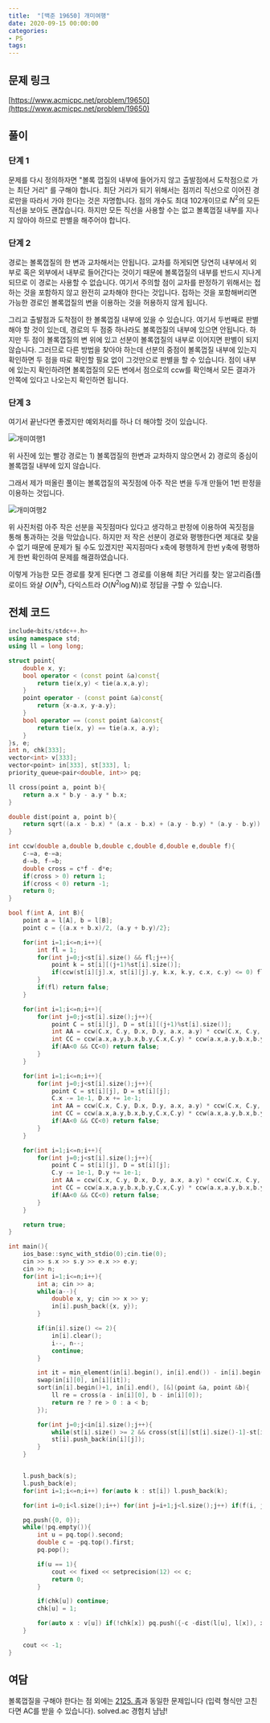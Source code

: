 ```yaml
---
title:  "[백준 19650] 개미여행"
date: 2020-09-15 00:00:00
categories: 
- PS
tags:
---
```


## 문제 링크
[https://www.acmicpc.net/problem/19650](https://www.acmicpc.net/problem/19650)

## 풀이

### 단계 1

문제를 다시 정의하자면 "볼록 껍질의 내부에 들어가지 않고 출발점에서 도착점으로 가는 최단 거리" 를 구해야 합니다. 최단 거리가 되기 위해서는 점끼리 직선으로 이어진 경로만을 따라서 가야 한다는 것은 자명합니다. 점의 개수도 최대 $102$개이므로 $N^2$의 모든 직선을 보아도 괜찮습니다. 하지만 모든 직선을 사용할 수는 없고 볼록껍질 내부를 지나지 않아야 하므로 판별을 해주어야 합니다.

### 단계 2

경로는 볼록껍질의 한 변과 교차해서는 안됩니다. 교차를 하게되면 당연히 내부에서 외부로 혹은 외부에서 내부로 들어간다는 것이기 때문에 볼록껍질의 내부를 반드시 지나게 되므로 이 경로는 사용할 수 없습니다. 여기서 주의할 점이 교차를 판정하기 위해서는 접하는 것을 포함하지 않고 완전히 교차해야 한다는 것입니다. 접하는 것을 포함해버리면 가능한 경로인 볼록껍질의 변을 이용하는 것을 허용하지 않게 됩니다.

그리고 출발점과 도착점이 한 볼록껍질 내부에 있을 수 있습니다. 여기서 두번째로 판별해야 할 것이 있는데, 경로의 두 점중 하나라도 볼록껍질의 내부에 있으면 안됩니다. 하지만 두 점이 볼록껍질의 변 위에 있고 선분이 볼록껍질의 내부로 이어지면 판별이 되지 않습니다. 그러므로 다른 방법을 찾아야 하는데 선분의 중점이 볼록껍질 내부에 있는지 확인하면 두 점을 따로 확인할 필요 없이 그것만으로 판별을 할 수 있습니다. 점이 내부에 있는지 확인하려면 볼록껍질의 모든 변에서 점으로의 ccw를 확인해서 모든 결과가 안쪽에 있다고 나오는지 확인하면 됩니다.

### 단계 3

여기서 끝난다면 좋겠지만 예외처리를 하나 더 해야할 것이 있습니다.

![개미여행1](https://user-images.githubusercontent.com/51346964/99808191-d76eb900-2b83-11eb-925f-c3e0d0eaee23.png)

위 사진에 있는 빨강 경로는 1) 볼록껍질의 한변과 교차하지 않으면서 2) 경로의 중심이 볼록껍질 내부에 있지 않습니다.

그래서 제가 떠올린 풀이는 볼록껍질의 꼭짓점에 아주 작은 변을 두개 만들어 1번 판정을 이용하는 것입니다.

![개미여행2](https://user-images.githubusercontent.com/51346964/99808509-5237d400-2b84-11eb-8383-7e467d409d38.png)

위 사진처럼 아주 작은 선분을 꼭짓점마다 있다고 생각하고 판정에 이용하여 꼭짓점을 통해 통과하는 것을 막았습니다. 하지만 저 작은 선분이 경로와 평행한다면 제대로 찾을 수 없기 때문에 문제가 될 수도 있겠지만 꼭지점마다 x축에 평행하게 한번 y축에 평행하게 한번 확인하여 문제를 해결하였습니다.

이렇게 가능한 모든 경로를 찾게 된다면 그 경로를 이용해 최단 거리를 찾는 알고리즘(플로이드 와샬 $O(N^3)$, 다익스트라 $O(N^2\log N)$)로 정답을 구할 수 있습니다.


## 전체 코드
```cpp
include<bits/stdc++.h>
using namespace std;
using ll = long long;

struct point{
	double x, y;
	bool operator < (const point &a)const{
		return tie(x,y) < tie(a.x,a.y);
	}
	point operator - (const point &a)const{
		return {x-a.x, y-a.y};
	}
	bool operator == (const point &a)const{
		return tie(x, y) == tie(a.x, a.y);
	}
}s, e;
int n, chk[333];
vector<int> v[333];
vector<point> in[333], st[333], l;
priority_queue<pair<double, int>> pq;

ll cross(point a, point b){
	return a.x * b.y - a.y * b.x;
}

double dist(point a, point b){
	return sqrt((a.x - b.x) * (a.x - b.x) + (a.y - b.y) * (a.y - b.y));
}

int ccw(double a,double b,double c,double d,double e,double f){
	c-=a, e-=a;
	d-=b, f-=b;
	double cross = c*f - d*e;
	if(cross > 0) return 1;
	if(cross < 0) return -1;
	return 0;
}

bool f(int A, int B){
	point a = l[A], b = l[B];
	point c = {(a.x + b.x)/2, (a.y + b.y)/2};

	for(int i=1;i<=n;i++){
		int fl = 1;
		for(int j=0;j<st[i].size() && fl;j++){
			point k = st[i][(j+1)%st[i].size()];
			if(ccw(st[i][j].x, st[i][j].y, k.x, k.y, c.x, c.y) <= 0) fl = 0;
		}
		if(fl) return false;
	}

	for(int i=1;i<=n;i++){
		for(int j=0;j<st[i].size();j++){
			point C = st[i][j], D = st[i][(j+1)%st[i].size()];
			int AA = ccw(C.x, C.y, D.x, D.y, a.x, a.y) * ccw(C.x, C.y, D.x, D.y, b.x, b.y);
			int CC = ccw(a.x,a.y,b.x,b.y,C.x,C.y) * ccw(a.x,a.y,b.x,b.y,D.x,D.y);
			if(AA<0 && CC<0) return false;
		}
	}

	for(int i=1;i<=n;i++){
		for(int j=0;j<st[i].size();j++){
			point C = st[i][j], D = st[i][j];
			C.x -= 1e-1, D.x += 1e-1;
			int AA = ccw(C.x, C.y, D.x, D.y, a.x, a.y) * ccw(C.x, C.y, D.x, D.y, b.x, b.y);
			int CC = ccw(a.x,a.y,b.x,b.y,C.x,C.y) * ccw(a.x,a.y,b.x,b.y,D.x,D.y);
			if(AA<0 && CC<0) return false;
		}
	}

	for(int i=1;i<=n;i++){
		for(int j=0;j<st[i].size();j++){
			point C = st[i][j], D = st[i][j];
			C.y -= 1e-1, D.y += 1e-1;
			int AA = ccw(C.x, C.y, D.x, D.y, a.x, a.y) * ccw(C.x, C.y, D.x, D.y, b.x, b.y);
			int CC = ccw(a.x,a.y,b.x,b.y,C.x,C.y) * ccw(a.x,a.y,b.x,b.y,D.x,D.y);
			if(AA<0 && CC<0) return false;
		}
	}

	return true;
}

int main(){
	ios_base::sync_with_stdio(0);cin.tie(0);
	cin >> s.x >> s.y >> e.x >> e.y;
	cin >> n;
	for(int i=1;i<=n;i++){
		int a; cin >> a;
		while(a--){
			double x, y; cin >> x >> y;
			in[i].push_back({x, y});
		}

		if(in[i].size() <= 2){
			in[i].clear();
			i--, n--;
			continue;
		}

		int it = min_element(in[i].begin(), in[i].end()) - in[i].begin();
		swap(in[i][0], in[i][it]);
		sort(in[i].begin()+1, in[i].end(), [&](point &a, point &b){
			ll re = cross(a - in[i][0], b - in[i][0]);
			return re ? re > 0 : a < b;
		});

		for(int j=0;j<in[i].size();j++){
			while(st[i].size() >= 2 && cross(st[i][st[i].size()-1]-st[i][st[i].size()-2], in[i][j]-st[i][st[i].size()-2]) <= 0) st[i].pop_back();
			st[i].push_back(in[i][j]);
		}
	}


	l.push_back(s);
	l.push_back(e);
	for(int i=1;i<=n;i++) for(auto k : st[i]) l.push_back(k);

	for(int i=0;i<l.size();i++) for(int j=i+1;j<l.size();j++) if(f(i, j)) v[i].push_back(j), v[j].push_back(i);

	pq.push({0, 0});
	while(!pq.empty()){
		int u = pq.top().second;
		double c = -pq.top().first;
		pq.pop();

		if(u == 1){
			cout << fixed << setprecision(12) << c;
			return 0;
		}

		if(chk[u]) continue;
		chk[u] = 1;

		for(auto x : v[u]) if(!chk[x]) pq.push({-c -dist(l[u], l[x]), x});
	}

	cout << -1;
}
```

## 여담

볼록껍질을 구해야 한다는 점 외에는 [2125. 좀](https://www.acmicpc.net/problem/2125)과 동일한 문제입니다 (입력 형식만 고친다면 AC를 받을 수 있습니다). solved.ac 경험치 냠냠!